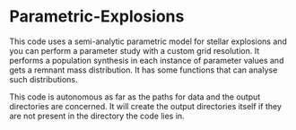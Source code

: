 # Parametric-Explosions
This code uses a semi-analytic parametric model for stellar explosions and you can perform a parameter study with a custom grid resolution. It performs a population synthesis in each instance of parameter values and gets a remnant mass distribution. It has some functions that can analyse such distributions.

This code is autonomous as far as the paths for data and the output directories are concerned. It will create the output directories itself if they are not present in the directory the code lies in.
